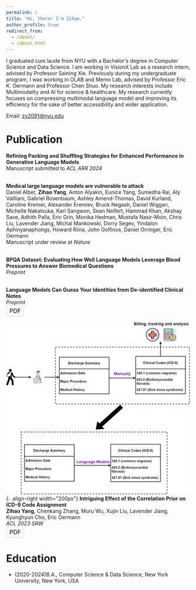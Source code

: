 ```yaml
---
permalink: /
title: "Hi, there! I'm Zihao."
author_profile: true
redirect_from: 
  - /about/
  - /about.html
---
```


I graduated cum laude from NYU with a Bachelor's degree in Computer Science and Data Science. I am working in VisionX Lab as a research intern, advised by Professor Saining Xie. Previously during my undergraduate program, I was working in OLAB and Memo Lab, advised by Professor Eric K. Oermann and Professor Chen Shuo. My research interests include Multimodality and AI for science & healthcare. My research currently focuses on compressing multimodal language model and improving its efficiency for the sake of better accessibility and wider application.

Email: zy2091@nyu.edu

Publication
======
<style>
.button {
  background-color: white;
}
.button-4 {
  appearance: none;
  background-color: #FAFBFC;
  border: 1px solid rgba(27, 31, 35, 0.15);
  border-radius: 6px;
  box-shadow: rgba(27, 31, 35, 0.04) 0 1px 0, rgba(255, 255, 255, 0.25) 0 1px 0 inset;
  box-sizing: border-box;
  color: #24292E;
  cursor: pointer;
  display: inline-block;
  font-family: -apple-system, system-ui, "Segoe UI", Helvetica, Arial, sans-serif, "Apple Color Emoji", "Segoe UI Emoji";
  font-size: 16px;
  font-weight: 500;
  line-height: 20px;
  list-style: none;
  padding: 4px 8px;
  position: relative;
  transition: background-color 0.2s cubic-bezier(0.3, 0, 0.5, 1);
  user-select: none;
  -webkit-user-select: none;
  touch-action: manipulation;
  vertical-align: middle;
  white-space: nowrap;
  word-wrap: break-word;
}

.button-4:hover {
  background-color: #F3F4F6;
  text-decoration: none;
  transition-duration: 0.1s;
}

.button-4:disabled {
  background-color: #FAFBFC;
  border-color: rgba(27, 31, 35, 0.15);
  color: #959DA5;
  cursor: default;
}

.button-4:active {
  background-color: #EDEFF2;
  box-shadow: rgba(225, 228, 232, 0.2) 0 1px 0 inset;
  transition: none 0s;
}

.button-4:focus {
  outline: 1px transparent;
}

.button-4:before {
  display: none;
}

.button-4:-webkit-details-marker {
  display: none;
}
</style>

**Refining Packing and Shuffling Strategies for Enhanced Performance in Generative Language Models**  
Manuscript submitted to *ACL ARR 2024*  
<br>

**Medical large language models are vulnerable to attack**  
Daniel Alber, **Zihao Yang**, Anton Alyakin, Eunice Yang, Sumedha Rai, Aly Vallliani, Gabriel Rosenbaum, Ashley Amend-Thomas, David Kurland, Caroline Kremer, Alexander Eremiev, Bruck Negash, Daniel Wiggan, Michelle Nakatsuka, Karl Sangwon, Sean Neifert, Hammad Khan, Akshay Save, Adhith Palla, Eric Grin, Monika Hedman, Mustafa Nasir-Moin, Chris Liu, Lavender Jiang, Michal Mankowski, Dorry Segev, Yindalon Aphinyanaphongs, Howard Riina, John Golfinos, Daniel Orringer, Eric Oermann  
Manuscript under review at *Nature*  
<br>

**BPQA Dataset: Evaluating How Well Language Models Leverage Blood Pressures to Answer Biomedical Questions**  
*Preprint*  
<br>

**Language Models Can Guess Your Identities from De-identified Clinical Notes**  
*Preprint*  
<button class="button-4" onclick="window.open('https://openreview.net/pdf?id=pzpHajYa67','_blank')">PDF</button>
<br>

![](images/icd9.png){: .align-right width="200px"}
**Intriguing Effect of the Correlation Prior on ICD-9 Code Assignment**  
**Zihao Yang**, Chenkang Zhang, Muru Wu, Xujin Liu, Lavender Jiang, Kyunghyun Cho, Eric Oermann  
*ACL 2023 SRW*  
<button class="button-4" onclick="window.open('https://aclanthology.org/2023.acl-srw.19.pdf','_blank')">PDF</button>
<br>

Education
======
+ (2020-2024)B.A., Computer Science & Data Science, New York University, New York, USA

